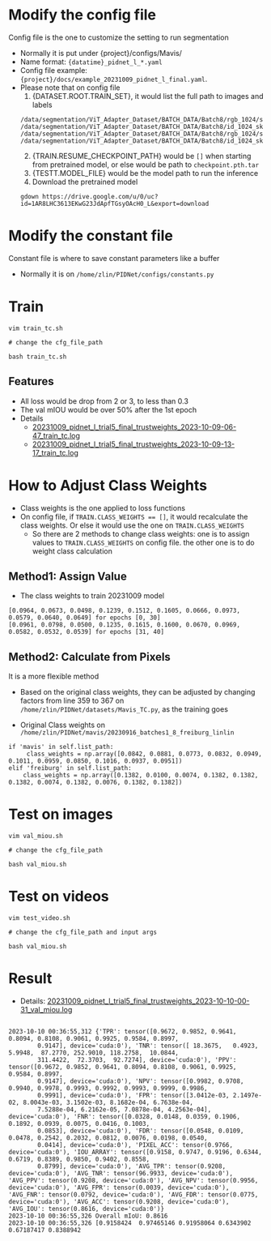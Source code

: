 

# Modify the config file 
Config file is the one to customize the setting to run segmentation 
- Normally it is put under {project}/configs/Mavis/
- Name format: `{datatime}_pidnet_l_*.yaml`
- Config file example: `{project}/docs/example_20231009_pidnet_l_final.yaml`.
- Please note that on config file
    1. {DATASET.ROOT.TRAIN_SET}, it would list the full path to images and labels 
    ```
    /data/segmentation/ViT_Adapter_Dataset/BATCH_DATA/Batch8/rgb_1024/site0/55/frame_920.png /data/segmentation/ViT_Adapter_Dataset/BATCH_DATA/Batch8/id_1024_sky_updated/site0/55/frame_920.png
    /data/segmentation/ViT_Adapter_Dataset/BATCH_DATA/Batch8/rgb_1024/site0/55/frame_940.png /data/segmentation/ViT_Adapter_Dataset/BATCH_DATA/Batch8/id_1024_sky_updated/site0/55/frame_940.png
    ```
    2. {TRAIN.RESUME_CHECKPOINT_PATH} would be `[]` when starting from pretrained model, or else would be path to `checkpoint.pth.tar`
    3. {TESTT.MODEL_FILE} would be the model path to run the inference  
    4. Download the pretrained model
    ```
    gdown https://drive.google.com/u/0/uc?id=1AR8LHC3613EKwG23JdApfTGsyOAcH0_L&export=download
    ```

# Modify the constant file 
Constant file is where to save constant parameters like a buffer 
- Normally it is on  `/home/zlin/PIDNet/configs/constants.py`

# Train 
```
vim train_tc.sh

# change the cfg_file_path 

bash train_tc.sh
```
## Features 
- All loss would be drop from 2 or 3, to less than 0.3 
- The val mIOU would be over 50% after the 1st epoch 
- Details
    - [20231009_pidnet_l_trial5_final_trustweights_2023-10-09-06-47_train_tc.log](./20231009_log/20231009_pidnet_l_trial5_final_trustweights_2023-10-09-06-47_train_tc.log)
    - [20231009_pidnet_l_trial5_final_trustweights_2023-10-09-13-17_train_tc.log](./20231009_log/20231009_pidnet_l_trial5_final_trustweights_2023-10-09-13-17_train_tc.log)


# How to Adjust Class Weights

- Class weights is the one applied to loss functions 
- On config file, if `TRAIN.CLASS_WEIGHTS == []`, it would recalculate the class weights. Or else it would use the one on `TRAIN.CLASS_WEIGHTS`
    - So there are 2 methods to change class weights: one is to assign values to `TRAIN.CLASS_WEIGHTS` on config file. the other one is to do weight class calculation

## Method1: Assign Value 
- The class weights to train 20231009 model 
```
[0.0964, 0.0673, 0.0498, 0.1239, 0.1512, 0.1605, 0.0666, 0.0973, 0.0579, 0.0640, 0.0649] for epochs [0, 30]
[0.0961, 0.0798, 0.0500, 0.1235, 0.1615, 0.1600, 0.0670, 0.0969, 0.0582, 0.0532, 0.0539] for epochs [31, 40]

```

## Method2: Calculate from Pixels 
It is a more flexible method
- Based on the original class weights, they can be adjusted by changing factors from line 359 to 367  on `/home/zlin/PIDNet/datasets/Mavis_TC.py`, as the training goes 

- Original Class weights on `/home/zlin/PIDNet/mavis/20230916_batches1_8_freiburg_linlin`
```
if 'mavis' in self.list_path:
     class_weights = np.array([0.0842, 0.0881, 0.0773, 0.0832, 0.0949, 0.1011, 0.0959, 0.0850, 0.1016, 0.0937, 0.0951])
elif 'freiburg' in self.list_path:
    class_weights = np.array([0.1382, 0.0100, 0.0074, 0.1382, 0.1382, 0.1382, 0.0074, 0.1382, 0.0076, 0.1382, 0.1382])

```


# Test on images 
```
vim val_miou.sh

# change the cfg_file_path 

bash val_miou.sh
```

# Test on videos 
```
vim test_video.sh

# change the cfg_file_path and input args

bash val_miou.sh
```

# Result 
- Details: [20231009_pidnet_l_trial5_final_trustweights_2023-10-10-00-31_val_miou.log](./20231009_log/20231009_pidnet_l_trial5_final_trustweights_2023-10-10-00-31_val_miou.log)
```

2023-10-10 00:36:55,312 {'TPR': tensor([0.9672, 0.9852, 0.9641, 0.8094, 0.8108, 0.9061, 0.9925, 0.9584, 0.8997,
        0.9147], device='cuda:0'), 'TNR': tensor([ 18.3675,   0.4923,   5.9948,  87.2770, 252.9010, 118.2758,  10.0844,
        311.4422,  72.3703,  92.7274], device='cuda:0'), 'PPV': tensor([0.9672, 0.9852, 0.9641, 0.8094, 0.8108, 0.9061, 0.9925, 0.9584, 0.8997,
        0.9147], device='cuda:0'), 'NPV': tensor([0.9982, 0.9708, 0.9940, 0.9978, 0.9993, 0.9992, 0.9993, 0.9999, 0.9986,
        0.9991], device='cuda:0'), 'FPR': tensor([3.0412e-03, 2.1497e-02, 8.0043e-03, 3.1502e-03, 8.1682e-04, 6.7638e-04,
        7.5288e-04, 6.2162e-05, 7.0878e-04, 4.2563e-04], device='cuda:0'), 'FNR': tensor([0.0328, 0.0148, 0.0359, 0.1906, 0.1892, 0.0939, 0.0075, 0.0416, 0.1003,
        0.0853], device='cuda:0'), 'FDR': tensor([0.0548, 0.0109, 0.0478, 0.2542, 0.2032, 0.0812, 0.0076, 0.0198, 0.0540,
        0.0414], device='cuda:0'), 'PIXEL_ACC': tensor(0.9766, device='cuda:0'), 'IOU_ARRAY': tensor([0.9158, 0.9747, 0.9196, 0.6344, 0.6719, 0.8389, 0.9850, 0.9402, 0.8558,
        0.8799], device='cuda:0'), 'AVG_TPR': tensor(0.9208, device='cuda:0'), 'AVG_TNR': tensor(96.9933, device='cuda:0'), 'AVG_PPV': tensor(0.9208, device='cuda:0'), 'AVG_NPV': tensor(0.9956, device='cuda:0'), 'AVG_FPR': tensor(0.0039, device='cuda:0'), 'AVG_FNR': tensor(0.0792, device='cuda:0'), 'AVG_FDR': tensor(0.0775, device='cuda:0'), 'AVG_ACC': tensor(0.9208, device='cuda:0'), 'AVG_IOU': tensor(0.8616, device='cuda:0')}
2023-10-10 00:36:55,326 Overall mIoU: 0.8616
2023-10-10 00:36:55,326 [0.9158424  0.97465146 0.91958064 0.6343902  0.67187417 0.8388942

```